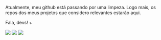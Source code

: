 <p align="left">
  Atualmente, meu github está passando por uma limpeza. Logo mais, os repos dos meus projetos que considero relevantes estarão aqui.
</p>
<p align="left">
  Fala, devs! ⤵️
</p>
<p align="left">

  <a href="https://www.linkedin.com/in/anapaulax/" alt="Linkedin">
  <img src="https://img.shields.io/badge/-Linkedin-0e76a8?style=flat-square&logo=Linkedin&logoColor=white&link=https://www.linkedin.com/in/anapaulax/" /></a>

  <a href="https://api.whatsapp.com/send?phone=5585996848455&text=Olá! Tudo bem?" alt="WhatsApp">
  <img src="https://img.shields.io/badge/-WhatsApp-25d366?style=flat-square&labelColor=25d366&logo=whatsapp&logoColor=white&link=https://api.whatsapp.com/send?phone=5585996848455&text=Olá! Tudo bem?"/></a>

  <a href="https://www.instagram.com/anapx_51/" alt="Instagram">
  <img src="https://img.shields.io/badge/-Instagram-DF0174?style=flat-square&labelColor=DF0174&logo=instagram&logoColor=white&link=https://www.instagram.com/anapx_51/"/></a>
</p>  


